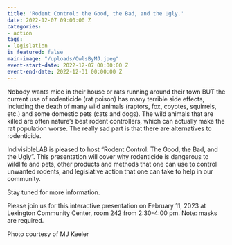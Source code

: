 ```yaml
---
title: 'Rodent Control: the Good, the Bad, and the Ugly.'
date: 2022-12-07 09:00:00 Z
categories:
- action
tags:
- legislation
is featured: false
main-image: "/uploads/OwlsByMJ.jpeg"
event-start-date: 2022-12-07 00:00:00 Z
event-end-date: 2022-12-31 00:00:00 Z
---
```


Nobody wants mice in their house or rats running around their town BUT the current use of rodenticide (rat poison) has many terrible side effects, including the death of many wild animals (raptors, fox, coyotes, squirrels, etc.) and some domestic pets (cats and dogs). The wild animals that are killed are often nature’s best rodent controllers, which can actually make the rat population worse. The really sad part is that there are alternatives to rodenticide.

IndivisibleLAB is pleased to host  “Rodent Control: The Good, the Bad, and the Ugly”. This presentation will cover why rodenticide is dangerous to wildlife and pets, other products and methods that one can use to control unwanted rodents, and legislative action that one can take to help in our community.

Stay tuned for more information.

Please join us for this interactive presentation on February 11, 2023 at Lexington Community Center, room 242 from 2:30-4:00 pm. Note: masks are required.

Photo courtesy of MJ Keeler